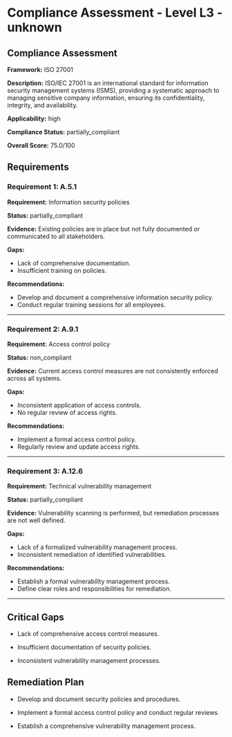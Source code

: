 # Compliance Assessment - Level L3 - unknown

## Compliance Assessment

**Framework:** ISO 27001

**Description:** ISO/IEC 27001 is an international standard for information security management systems (ISMS), providing a systematic approach to managing sensitive company information, ensuring its confidentiality, integrity, and availability.

**Applicability:** high

**Compliance Status:** partially_compliant

**Overall Score:** 75.0/100

## Requirements

### Requirement 1: A.5.1

**Requirement:** Information security policies

**Status:** partially_compliant

**Evidence:** Existing policies are in place but not fully documented or communicated to all stakeholders.

**Gaps:**
- Lack of comprehensive documentation.
- Insufficient training on policies.

**Recommendations:**
- Develop and document a comprehensive information security policy.
- Conduct regular training sessions for all employees.

---

### Requirement 2: A.9.1

**Requirement:** Access control policy

**Status:** non_compliant

**Evidence:** Current access control measures are not consistently enforced across all systems.

**Gaps:**
- Inconsistent application of access controls.
- No regular review of access rights.

**Recommendations:**
- Implement a formal access control policy.
- Regularly review and update access rights.

---

### Requirement 3: A.12.6

**Requirement:** Technical vulnerability management

**Status:** partially_compliant

**Evidence:** Vulnerability scanning is performed, but remediation processes are not well defined.

**Gaps:**
- Lack of a formalized vulnerability management process.
- Inconsistent remediation of identified vulnerabilities.

**Recommendations:**
- Establish a formal vulnerability management process.
- Define clear roles and responsibilities for remediation.

---

## Critical Gaps

- Lack of comprehensive access control measures.

- Insufficient documentation of security policies.

- Inconsistent vulnerability management processes.

## Remediation Plan

- Develop and document security policies and procedures.

- Implement a formal access control policy and conduct regular reviews.

- Establish a comprehensive vulnerability management process.

